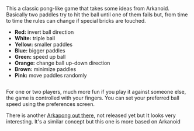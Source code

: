 <img src="http://www.pello.info/images/arkapong0.png" title="" alt="" />
<p>
This a classic pong-like game that takes some ideas from Arkanoid. Basically
two paddles try to hit the ball until one of them fails but, from time to time
the rules can change if special bricks are touched.
</p>
<ul>
<li><b>Red:</b> invert ball direction</li>
<li><b>White:</b> triple ball</li>
<li><b>Yellow:</b> smaller paddles</li>
<li><b>Blue:</b> bigger paddles</li>
<li><b>Green:</b> speed up ball</li>
<li><b>Orange:</b> change ball up-down direction</li>
<li><b>Brown:</b> minimize paddles</li>
<li><b>Pink:</b> move paddles randomly</li>
</ul>
<img src="http://www.pello.info/images/arkapong2.png" title="" alt="" />
<p>
For one or two players, much more fun if you play it against someone else,
the game is controlled with your fingers. You can set your preferred ball speed using
the preferences screen.</p>
<p>There is another <a href="http://www.arkapong.com">Arkapong out there</a>, not released yet but It looks very interesting. It's a similar concept but this one is more based on Arkanoid</p>